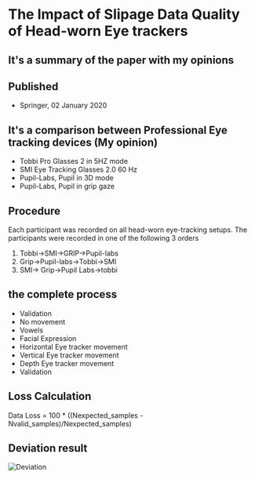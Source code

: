 # The Impact of Slipage Data Quality of Head-worn Eye trackers
## It's a summary of the paper with my opinions

## Published
- Springer, 02 January 2020

## It's a comparison between Professional Eye tracking devices (My opinion)
- Tobbi Pro Glasses 2 in 5HZ mode
- SMI Eye Tracking Glasses 2.0 60 Hz
- Pupil-Labs, Pupil in 3D mode
- Pupil-Labs, Pupil in grip gaze

## Procedure
Each participant was recorded on all head-worn eye-tracking setups. The participants were recorded in one of the following 3 orders
1. Tobbi->SMI->GRIP->Pupil-labs
2. Grip->Pupil-labs->Tobbi->SMI
3. SMI-> Grip->Pupil Labs->tobbi
## the complete process 
- Validation 
- No movement
- Vowels
- Facial Expression 
- Horizontal Eye tracker movement
- Vertical Eye tracker movement
- Depth Eye tracker movement
- Validation
## Loss Calculation
Data Loss = 100 * ((Nexpected_samples - Nvalid_samples)/Nexpected_samples)

## Deviation result
![Deviation](pictures/deviation/md)